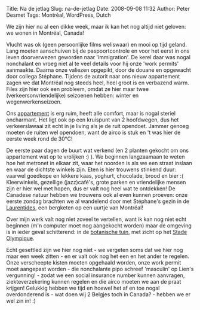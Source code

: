 Title: Na de jetlag
Slug: na-de-jetlag
Date: 2008-09-08 11:32
Author: Peter Desmet
Tags: Montréal, WordPress, Dutch

We zijn hier nu al een dikke week, maar ik kan het nog altijd niet geloven: we wonen in Montréal, Canada!

Vlucht was ok (geen persoonlijke films weliswaar) en mooi op tijd geland. Lang moeten aanschuiven bij de paspoortcontrole en voor het eerst in ons leven doorverwezen geworden naar 'immigration'. De kerel daar was nogal nonchalant en vroeg niet al te veel details voor hij onze 'work permits' aanmaakte. Daarna onze valiezen opgepikt, door de douane en opgewacht door collega Stéphane. Tijdens de autorit naar ons nieuw appartement zagen we dat Montréal nog steeds heel, heel groot is en
verbazend warm. Files zijn hier ook een probleem, omdat ze hier maar twee (verkeersonvriendelijke) seizoenen hebben: winter en wegenwerkenseizoen.

Ons [appartement](http://maps.google.com/?ie=UTF8&ll=45.491468,-73.570032&spn=0.002155,0.003455&t=h&z=18 "Google Maps") is erg ruim, heeft alle comfort, maar is nogal steriel oncharmant. Het ligt ook op een kruispunt van 2 hoofdwegen, dus het verkeerslawaai zit echt in je living als je de ruit opendoet. Jammer genoeg moeten de ruiten wel opendoen, want de airco is stuk en 't was hier de eerste week rond de 30°C!

De eerste paar dagen de buurt wat verkend (en 2 planten gekocht om ons appartement wat op te vrolijken :) ). We beginnen langzaamaan te weten hoe het metronet in elkaar zit, waar het noorden is als we een straat inslaan en waar de dichtste winkels zijn. Eten is hier trouwens stinkend duur: vaarwel goedkope en lekkere kaas, yoghurt, chocolade, brood en
bier :( Kleerwinkels, gezellige (jazz)café's, grote parken en vriendelijke mensen zijn er hier wel met hopen, dus er valt nog heel  wat te ontdekken! De Canadese natuur hebben we trouwens ook al even kunnen proeven: onze eerste zondag brachten we al wandelend door met Stéphane's gezin in de [Laurentides](http://en.wikipedia.org/wiki/Laurentian_mountains), een bergketen op een uurtje van Montréal!

Over mijn werk valt nog niet zoveel te vertellen, want ik kan nog niet echt beginnen (m'n computer moet nog aangekocht worden) maar de omgeving is in ieder geval schitterend: in de [botanische tuin](http://en.wikipedia.org/wiki/Montreal_Botanical_Garden), met zicht op het [Stade Olympique](http://en.wikipedia.org/wiki/Stade_olympique).

Echt gesettled zijn we hier nog niet - we vergeten soms dat we hier nog maar een week zitten - en er valt ook nog het een en het ander te regelen. Onze verscheepte kisten moeten opgehaald worden, onze work permit moet aangepast worden - die nonchalante pipo schreef 'masculin' op Lien's vergunning! - zodat we een social insurance number kunnen aanvragen, ziekteverzekering kunnen regelen en die airco moeten we aan de praat krijgen! Gelukkig hebben we tijd en hoewel het af en toe nogal overdonderend is - wat doen wij 2 Belgjes toch in Canada? - hebben we er wel zin in! :)